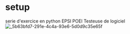 # setup
serie d'exercice en python EPSI  POEI Testeuse de logiciel
<br>
![_5b63bfd7-291e-4c4a-93e6-5d0d9c35e65f](https://github.com/Sondes-Messai/setup/assets/95591621/ddf0caab-aca6-4d23-9237-cf0839a402fd)
